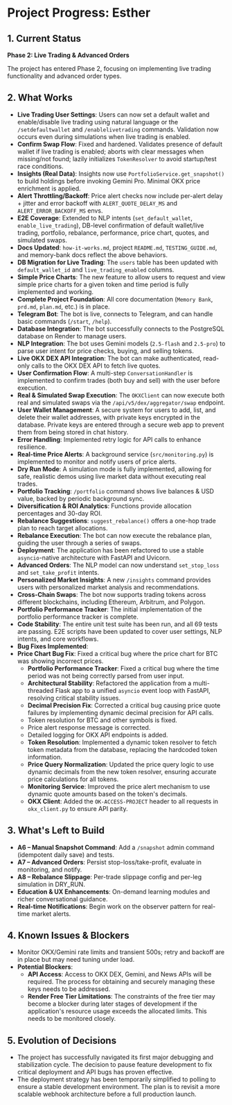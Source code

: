 # Project Progress: Esther

## 1. Current Status
**Phase 2: Live Trading & Advanced Orders**

The project has entered Phase 2, focusing on implementing live trading functionality and advanced order types.

## 2. What Works
- **Live Trading User Settings**: Users can now set a default wallet and enable/disable live trading using natural language or the `/setdefaultwallet` and `/enablelivetrading` commands. Validation now occurs even during simulations when live trading is enabled.
- **Confirm Swap Flow**: Fixed and hardened. Validates presence of default wallet if live trading is enabled; aborts with clear messages when missing/not found; lazily initializes `TokenResolver` to avoid startup/test race conditions.
- **Insights (Real Data)**: Insights now use `PortfolioService.get_snapshot()` to build holdings before invoking Gemini Pro. Minimal OKX price enrichment is applied.
- **Alert Throttling/Backoff**: Price alert checks now include per-alert delay + jitter and error backoff with `ALERT_QUOTE_DELAY_MS` and `ALERT_ERROR_BACKOFF_MS` envs.
- **E2E Coverage**: Extended to NLP intents (`set_default_wallet`, `enable_live_trading`), DB-level confirmation of default wallet/live trading, portfolio, rebalance, performance, price chart, quotes, and simulated swaps.
- **Docs Updated**: `how-it-works.md`, project `README.md`, `TESTING_GUIDE.md`, and memory-bank docs reflect the above behaviors.
- **DB Migration for Live Trading**: The `users` table has been updated with `default_wallet_id` and `live_trading_enabled` columns.
- **Simple Price Charts**: The new feature to allow users to request and view simple price charts for a given token and time period is fully implemented and working.
- **Complete Project Foundation**: All core documentation (`Memory Bank`, `prd.md`, `plan.md`, etc.) is in place.
- **Telegram Bot**: The bot is live, connects to Telegram, and can handle basic commands (`/start`, `/help`).
- **Database Integration**: The bot successfully connects to the PostgreSQL database on Render to manage users.
- **NLP Integration**: The bot uses Gemini models (`2.5-flash` and `2.5-pro`) to parse user intent for price checks, buying, and selling tokens.
- **Live OKX DEX API Integration**: The bot can make authenticated, read-only calls to the OKX DEX API to fetch live quotes.
- **User Confirmation Flow**: A multi-step `ConversationHandler` is implemented to confirm trades (both buy and sell) with the user before execution.
- **Real & Simulated Swap Execution**: The `OKXClient` can now execute both real and simulated swaps via the `/api/v5/dex/aggregator/swap` endpoint.
- **User Wallet Management**: A secure system for users to add, list, and delete their wallet addresses, with private keys encrypted in the database. Private keys are entered through a secure web app to prevent them from being stored in chat history.
- **Error Handling**: Implemented retry logic for API calls to enhance resilience.
- **Real-time Price Alerts**: A background service (`src/monitoring.py`) is implemented to monitor and notify users of price alerts.
- **Dry Run Mode**: A simulation mode is fully implemented, allowing for safe, realistic demos using live market data without executing real trades.
- **Portfolio Tracking**: `/portfolio` command shows live balances & USD value, backed by periodic background sync.
- **Diversification & ROI Analytics**: Functions provide allocation percentages and 30-day ROI.
- **Rebalance Suggestions**: `suggest_rebalance()` offers a one-hop trade plan to reach target allocations.
- **Rebalance Execution**: The bot can now execute the rebalance plan, guiding the user through a series of swaps.
- **Deployment**: The application has been refactored to use a stable `asyncio`-native architecture with FastAPI and Uvicorn.
- **Advanced Orders**: The NLP model can now understand `set_stop_loss` and `set_take_profit` intents.
- **Personalized Market Insights**: A new `/insights` command provides users with personalized market analysis and recommendations.
- **Cross-Chain Swaps**: The bot now supports trading tokens across different blockchains, including Ethereum, Arbitrum, and Polygon.
- **Portfolio Performance Tracker**: The initial implementation of the portfolio performance tracker is complete.
- **Code Stability**: The entire unit test suite has been run, and all 69 tests are passing. E2E scripts have been updated to cover user settings, NLP intents, and core workflows.
- **Bug Fixes Implemented**:
- **Price Chart Bug Fix**: Fixed a critical bug where the price chart for BTC was showing incorrect prices.
    - **Portfolio Performance Tracker**: Fixed a critical bug where the time period was not being correctly parsed from user input.
    - **Architectural Stability**: Refactored the application from a multi-threaded Flask app to a unified `asyncio` event loop with FastAPI, resolving critical stability issues.
    - **Decimal Precision Fix**: Corrected a critical bug causing price quote failures by implementing dynamic decimal precision for API calls.
    - Token resolution for BTC and other symbols is fixed.
    - Price alert response message is corrected.
    - Detailed logging for OKX API endpoints is added.
    - **Token Resolution**: Implemented a dynamic token resolver to fetch token metadata from the database, replacing the hardcoded token information.
    - **Price Query Normalization**: Updated the price query logic to use dynamic decimals from the new token resolver, ensuring accurate price calculations for all tokens.
    - **Monitoring Service**: Improved the price alert mechanism to use dynamic quote amounts based on the token's decimals.
    - **OKX Client**: Added the `OK-ACCESS-PROJECT` header to all requests in `okx_client.py` to ensure API parity.

## 3. What's Left to Build
- **A6 – Manual Snapshot Command**: Add a `/snapshot` admin command (idempotent daily save) and tests.
- **A7 – Advanced Orders**: Persist stop-loss/take-profit, evaluate in monitoring, and notify.
- **A8 – Rebalance Slippage**: Per-trade slippage config and per-leg simulation in DRY_RUN.
- **Education & UX Enhancements**: On-demand learning modules and richer conversational guidance.
- **Real-time Notifications**: Begin work on the observer pattern for real-time market alerts.

## 4. Known Issues & Blockers
- Monitor OKX/Gemini rate limits and transient 500s; retry and backoff are in place but may need tuning under load.
- **Potential Blockers**:
    - **API Access**: Access to OKX DEX, Gemini, and News APIs will be required. The process for obtaining and securely managing these keys needs to be addressed.
    - **Render Free Tier Limitations**: The constraints of the free tier may become a blocker during later stages of development if the application's resource usage exceeds the allocated limits. This needs to be monitored closely.

## 5. Evolution of Decisions
- The project has successfully navigated its first major debugging and stabilization cycle. The decision to pause feature development to fix critical deployment and API bugs has proven effective.
- The deployment strategy has been temporarily simplified to polling to ensure a stable development environment. The plan is to revisit a more scalable webhook architecture before a full production launch.
